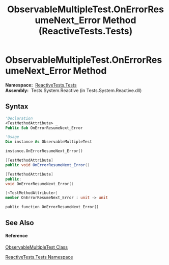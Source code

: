 ﻿---
title: ObservableMultipleTest.OnErrorResumeNext_Error Method  (ReactiveTests.Tests)
TOCTitle: OnErrorResumeNext_Error Method
ms:assetid: M:ReactiveTests.Tests.ObservableMultipleTest.OnErrorResumeNext_Error
ms:mtpsurl: https://msdn.microsoft.com/en-us/library/reactivetests.tests.observablemultipletest.onerrorresumenext_error(v=VS.103)
ms:contentKeyID: 36620674
ms.date: 06/28/2011
mtps_version: v=VS.103
f1_keywords:
- ReactiveTests.Tests.ObservableMultipleTest.OnErrorResumeNext_Error
dev_langs:
- CSharp
- JScript
- VB
- FSharp
- c++
---

# ObservableMultipleTest.OnErrorResumeNext\_Error Method

**Namespace:**  [ReactiveTests.Tests](hh289046\(v=vs.103\).md)  
**Assembly:**  Tests.System.Reactive (in Tests.System.Reactive.dll)

## Syntax

``` vb
'Declaration
<TestMethodAttribute> _
Public Sub OnErrorResumeNext_Error
```

``` vb
'Usage
Dim instance As ObservableMultipleTest

instance.OnErrorResumeNext_Error()
```

``` csharp
[TestMethodAttribute]
public void OnErrorResumeNext_Error()
```

``` c++
[TestMethodAttribute]
public:
void OnErrorResumeNext_Error()
```

``` fsharp
[<TestMethodAttribute>]
member OnErrorResumeNext_Error : unit -> unit 
```

``` jscript
public function OnErrorResumeNext_Error()
```

## See Also

#### Reference

[ObservableMultipleTest Class](hh303586\(v=vs.103\).md)

[ReactiveTests.Tests Namespace](hh289046\(v=vs.103\).md)

